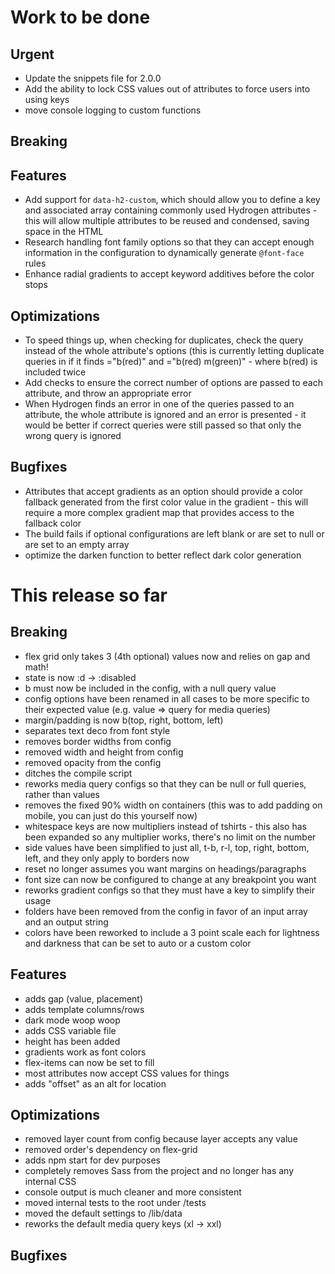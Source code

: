# Work to be done

## Urgent
- Update the snippets file for 2.0.0
- Add the ability to lock CSS values out of attributes to force users into using keys
- move console logging to custom functions

## Breaking

## Features
- Add support for `data-h2-custom`, which should allow you to define a key and associated array containing commonly used Hydrogen attributes - this will allow multiple attributes to be reused and condensed, saving space in the HTML
- Research handling font family options so that they can accept enough information in the configuration to dynamically generate `@font-face` rules
- Enhance radial gradients to accept keyword additives before the color stops

## Optimizations
- To speed things up, when checking for duplicates, check the query instead of the whole attribute's options (this is currently letting duplicate queries in if it finds ="b(red)" and ="b(red) m(green)" - where b(red) is included twice
- Add checks to ensure the correct number of options are passed to each attribute, and throw an appropriate error
- When Hydrogen finds an error in one of the queries passed to an attribute, the whole attribute is ignored and an error is presented - it would be better if correct queries were still passed so that only the wrong query is ignored

## Bugfixes
- Attributes that accept gradients as an option should provide a color fallback generated from the first color value in the gradient - this will require a more complex gradient map that provides access to the fallback color
- The build fails if optional configurations are left blank or are set to null or are set to an empty array
- optimize the darken function to better reflect dark color generation

# This release so far

## Breaking
- flex grid only takes 3 (4th optional) values now and relies on gap and math!
- state is now :d -> :disabled
- b must now be included in the config, with a null query value
- config options have been renamed in all cases to be more specific to their expected value (e.g. value => query for media queries)
- margin/padding is now b(top, right, bottom, left)
- separates text deco from font style
- removes border widths from config
- removed width and height from config
- removed opacity from the config
- ditches the compile script
- reworks media query configs so that they can be null or full queries, rather than values
- removes the fixed 90% width on containers (this was to add padding on mobile, you can just do this yourself now)
- whitespace keys are now multipliers instead of tshirts - this also has been expanded so any multiplier works, there's no limit on the number
- side values have been simplified to just all, t-b, r-l, top, right, bottom, left, and they only apply to borders now
- reset no longer assumes you want margins on headings/paragraphs
- font size can now be configured to change at any breakpoint you want
- reworks gradient configs so that they must have a key to simplify their usage
- folders have been removed from the config in favor of an input array and an output string
- colors have been reworked to include a 3 point scale each for lightness and darkness that can be set to auto or a custom color

## Features
- adds gap (value, placement)
- adds template columns/rows
- dark mode woop woop
- adds CSS variable file
- height has been added
- gradients work as font colors
- flex-items can now be set to fill
- most attributes now accept CSS values for things
- adds "offset" as an alt for location

## Optimizations
- removed layer count from config because layer accepts any value
- removed order's dependency on flex-grid
- adds npm start for dev purposes
- completely removes Sass from the project and no longer has any internal CSS
- console output is much cleaner and more consistent
- moved internal tests to the root under /tests
- moved the default settings to /lib/data
- reworks the default media query keys (xl -> xxl)

## Bugfixes
